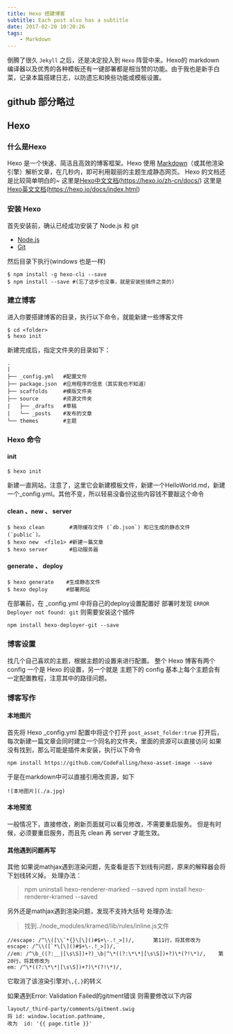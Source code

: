 ```yaml
---
title: Hexo 搭建博客
subtitle: Each post also has a subtitle
date: 2017-02-20 10:20:26
tags:
	- Markdown
---
```


倒腾了很久 `Jekyll` 之后，还是决定投入到 `Hexo` 阵营中来。Hexo的 markdown 编译器以及优秀的各种模板还有一键部署都是相当赞的功能。由于我也是新手白菜，记录本篇搭建日志，以防遗忘和换些功能或模板设置。

<!-- more -->

## github 部分略过
## Hexo
### 什么是Hexo
Hexo 是一个快速、简洁且高效的博客框架。Hexo 使用 [Markdown](http://daringfireball.net/projects/markdown/)（或其他渲染引擎）解析文章，在几秒内，即可利用靓丽的主题生成静态网页。
Hexo 的文档还是比较简单明白的~
这里是[Hexo中文文档](https://hexo.io/zh-cn/docs/)(https://hexo.io/zh-cn/docs/)
这里是[Hexo英文文档](https://hexo.io/docs/index.html)(https://hexo.io/docs/index.html)

### 安装 Hexo
首先安装前，确认已经成功安装了 Node.js 和 git

*   [Node.js](http://nodejs.org/)
*   [Git](http://git-scm.com/)

然后目录下执行(windows 也是一样)

``` linux
$ npm install -g hexo-cli --save
$ npm install --save #(忘了这步也没事，就是安装些插件之类的)
```

### 建立博客
进入你要搭建博客的目录，执行以下命令，就能新建一些博客文件
```
$ cd <folder>
$ hexo init
```

新建完成后，指定文件夹的目录如下：
```
.
|
├── _config.yml   #配置文件
├── package.json  #应用程序的信息（其实我也不知道）
├── scaffolds     #模版文件夹
├── source        #资源文件夹
|   ├── _drafts   #草稿
|   └── _posts    #发布的文章
└── themes        #主题
```

### Hexo 命令
#### init
```
$ hexo init
```
新建一直网站，注意了，这里它会新建模板文件，新建一个HelloWorld.md，新建一个\_config.yml。其他不变，所以轻易没备份这些内容钱不要敲这个命令

#### clean 、new 、 server
```
$ hexo clean        #清除缓存文件 (`db.json`) 和已生成的静态文件 (`public`)。
$ hexo new  <file1> #新建一篇文章
$ hexo server       #启动服务器
```

#### generate 、 deploy
```
$ hexo generate    #生成静态文件
$ hexo deploy      #部署网站
```
在部署前，在 \_config.yml 中将自己的deploy设置配置好
部署时发现 `ERROR Deployer not found: git` 则需要安装这个插件
```
npm install hexo-deployer-git --save
```

### 博客设置
找几个自己喜欢的主题，根据主题的设置来进行配置。
整个 Hexo 博客有两个 config 一个是 Hexo 的设置，另一个就是 主题下的 config
基本上每个主题会有一定配置教程，注意其中的路径问题。

### 博客写作

#### 本地图片
首先将 Hexo \_config.yml 配置中将这个打开 `post_asset_folder:true`
打开后，每次新建一篇文章会同时建立一个同名的文件夹，里面的资源可以直接访问
如果没有找到，那么可能是插件未安装，执行以下命令
```
npm install https://github.com/CodeFalling/hexo-asset-image --save
```
于是在markdown中可以直接引用改资源，如下
```
![本地图片](./a.jpg)
```

#### 本地预览
一般情况下，直接修改，刷新页面就可以看见修改，不需要重启服务。
但是有时候，必须要重启服务，而且先 clean 再 server 才能生效。

#### 其他遇到问题再写
其他
如果说mathjax遇到渲染问题，先查看是否下划线有问题，原来的解释器会将下划线转义掉。
处理办法：
> npm uninstall hexo-renderer-marked --saved
> npm install hexo-renderer-kramed --saved

另外还是mathjax遇到渲染问题，发现不支持大括号
处理办法:
> 找到../node_modules/kramed/lib/rules/inline.js文件

```
//escape: /^\\([\\`*{}\[\]()#$+\-.!_>])/,      第11行，将其修改为
escape: /^\\([`*\[\]()#$+\-.!_>])/,
//em: /^\b_((?:__|[\s\S])+?)_\b|^\*((?:\*\*|[\s\S])+?)\*(?!\*)/,    第20行，将其修改为
em: /^\*((?:\*\*|[\s\S])+?)\*(?!\*)/,
```
它取消了该渲染引擎对`\,{,}`的转义

如果遇到Error: Validation Failed的gitment错误
则需要修改以下内容
```
layout/_third-party/comments/gitment.swig
将 id: window.location.pathname,
改为  id: '{{ page.title }}'
```



